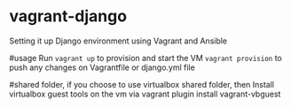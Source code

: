 # vagrant-django
Setting it up Django environment using Vagrant and Ansible 

#usage
Run `vagrant up` to provision and start the VM
`vagrant provision` to push any changes on Vagrantfile or django.yml file 

#shared folder, 
if you choose to use virtualbox shared folder, then  Install virtualbox guest tools on the vm via vagrant plugin install vagrant-vbguest 